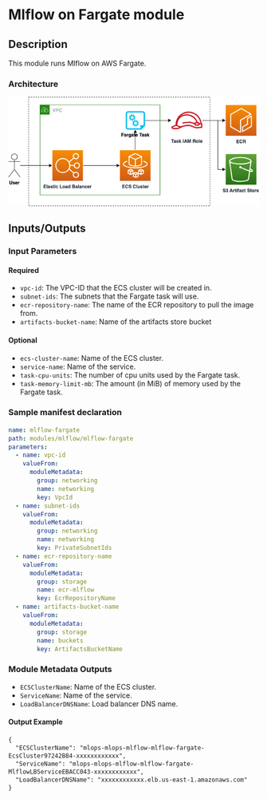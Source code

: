 # Mlflow on Fargate module

## Description

This module runs Mlflow on AWS Fargate.

### Architecture

![Mlflow on AWS Fargate Module Architecture](docs/_static/mlflow-fargate-module-architecture.png "Mlflow on AWS Fargate Module Architecture")

## Inputs/Outputs

### Input Parameters

#### Required

- `vpc-id`: The VPC-ID that the ECS cluster will be created in.
- `subnet-ids`: The subnets that the Fargate task will use.
- `ecr-repository-name`: The name of the ECR repository to pull the image from.
- `artifacts-bucket-name`: Name of the artifacts store bucket

#### Optional

- `ecs-cluster-name`: Name of the ECS cluster.
- `service-name`: Name of the service.
- `task-cpu-units`: The number of cpu units used by the Fargate task.
- `task-memory-limit-mb`: The amount (in MiB) of memory used by the Fargate task.

### Sample manifest declaration

```yaml
name: mlflow-fargate
path: modules/mlflow/mlflow-fargate
parameters:
  - name: vpc-id
    valueFrom:
      moduleMetadata:
        group: networking
        name: networking
        key: VpcId
  - name: subnet-ids
    valueFrom:
      moduleMetadata:
        group: networking
        name: networking
        key: PrivateSubnetIds
  - name: ecr-repository-name
    valueFrom:
      moduleMetadata:
        group: storage
        name: ecr-mlflow
        key: EcrRepositoryName
  - name: artifacts-bucket-name
    valueFrom:
      moduleMetadata:
        group: storage
        name: buckets
        key: ArtifactsBucketName
```

### Module Metadata Outputs

- `ECSClusterName`: Name of the ECS cluster.
- `ServiceName`: Name of the service.
- `LoadBalancerDNSName`: Load balancer DNS name.

#### Output Example

```
{
  "ECSClusterName": "mlops-mlops-mlflow-mlflow-fargate-EcsCluster97242B84-xxxxxxxxxxxx",
  "ServiceName": "mlops-mlops-mlflow-mlflow-fargate-MlflowLBServiceEBACC043-xxxxxxxxxxxx",
  "LoadBalancerDNSName": "xxxxxxxxxxxx.elb.us-east-1.amazonaws.com"
}
```
